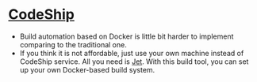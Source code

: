 # [CodeShip](https://codeship.com)

* Build automation based on Docker is little bit harder to implement comparing to the traditional one.
* If you think it is not affordable, just use your own machine instead of CodeShip service. All you need is [Jet](https://codeship.com/documentation/docker/installation/). With this build tool, you can set up your own Docker-based build system.

